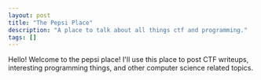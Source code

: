 ```yaml
---
layout: post
title: "The Pepsi Place"
description: "A place to talk about all things ctf and programming."
tags: []
---
```


Hello! Welcome to the pepsi place! I'll use this place to post CTF writeups, interesting programming things, and other computer science related topics.